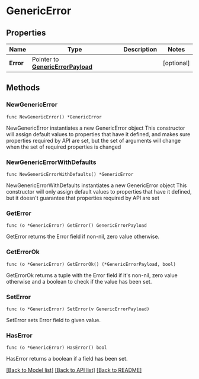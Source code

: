 # GenericError

## Properties

Name | Type | Description | Notes
------------ | ------------- | ------------- | -------------
**Error** | Pointer to [**GenericErrorPayload**](genericErrorPayload.md) |  | [optional] 

## Methods

### NewGenericError

`func NewGenericError() *GenericError`

NewGenericError instantiates a new GenericError object
This constructor will assign default values to properties that have it defined,
and makes sure properties required by API are set, but the set of arguments
will change when the set of required properties is changed

### NewGenericErrorWithDefaults

`func NewGenericErrorWithDefaults() *GenericError`

NewGenericErrorWithDefaults instantiates a new GenericError object
This constructor will only assign default values to properties that have it defined,
but it doesn't guarantee that properties required by API are set

### GetError

`func (o *GenericError) GetError() GenericErrorPayload`

GetError returns the Error field if non-nil, zero value otherwise.

### GetErrorOk

`func (o *GenericError) GetErrorOk() (*GenericErrorPayload, bool)`

GetErrorOk returns a tuple with the Error field if it's non-nil, zero value otherwise
and a boolean to check if the value has been set.

### SetError

`func (o *GenericError) SetError(v GenericErrorPayload)`

SetError sets Error field to given value.

### HasError

`func (o *GenericError) HasError() bool`

HasError returns a boolean if a field has been set.


[[Back to Model list]](../README.md#documentation-for-models) [[Back to API list]](../README.md#documentation-for-api-endpoints) [[Back to README]](../README.md)


